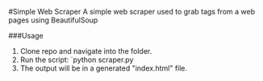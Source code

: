 #Simple Web Scraper
A simple web scraper used to grab tags from a web pages using BeautifulSoup

###Usage
1. Clone repo and navigate into the folder.
2. Run the script:
	`python scraper.py
3. The output will be in a generated "index.html" file. 
